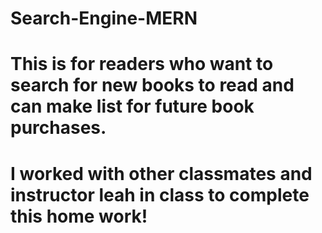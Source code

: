 # Search-Engine-MERN

# This is for readers who want to search for new books to read and can make list for future book purchases.

# I worked with other classmates and instructor leah in class to complete this home work! 